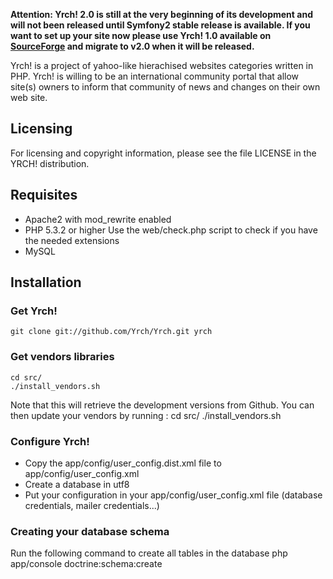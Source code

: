 **Attention: Yrch! 2.0 is still at the very beginning of its development and
will not been released until Symfony2 stable release is available. If you want
to set up your site now please use Yrch! 1.0 available on 
[SourceForge](http://sourceforge.net/projects/yrch/) and migrate to v2.0 when it
will be released.**

Yrch! is a project of yahoo-like hierachised websites categories written in PHP. 
Yrch! is willing to be an international community portal that allow site(s) 
owners to inform that community of news and changes on their own web site. 

## Licensing

For licensing and copyright information, please see the file
LICENSE in the YRCH! distribution.

## Requisites

- Apache2 with mod_rewrite enabled
- PHP 5.3.2 or higher
    Use the web/check.php script to check if you have the needed extensions
- MySQL

## Installation

### Get Yrch!

    git clone git://github.com/Yrch/Yrch.git yrch

### Get vendors libraries

    cd src/
    ./install_vendors.sh

Note that this will retrieve the development versions from Github. You can then
update your vendors by running :
    cd src/
    ./install_vendors.sh

### Configure Yrch!

- Copy the app/config/user_config.dist.xml file to app/config/user_config.xml
- Create a database in utf8
- Put your configuration in your app/config/user_config.xml file
    (database credentials, mailer credentials...)

### Creating your database schema

Run the following command to create all tables in the database
    php app/console doctrine:schema:create
